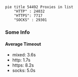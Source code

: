 
```mermaid
pie title 54492 Proxies in list
    "HTTP" : 24032
    "HTTPS": 7717
    "SOCKS" : 29301
```

### Some Info
#### Average Timeout

- mixed: 3.6s
- http: 1.7s
- https: 8.2s
- socks: 5.0s